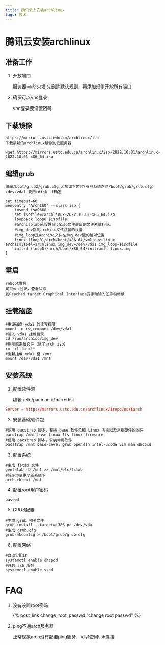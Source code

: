 ```yaml
---
title: 腾讯云上安装archlinux
tags: 技术
---
```


# 腾讯云安装archlinux

## 准备工作

1. 开放端口

	服务器==>防火墙
	先删除默认规则，再添加规则开放所有端口

2. 确保可以vnc登录

	vnc登录要设置密码

## 下载镜像

	https://mirrors.ustc.edu.cn/archlinux/iso
	下载最新的archlinux镜像到云服务器
```shell
wget https://mirrors.ustc.edu.cn/archlinux/iso/2022.10.01/archlinux-2022.10.01-x86_64.iso
```

## 编辑grub

	编辑/boot/grub2/grub.cfg,添加如下内容(有些系统路径/boot/grub/grub.cfg)
	/dev/vda1 要用fdisk -l确定
```config
set timeout=60
menuentry 'ArchISO' --class iso {
	insmod iso9660
	set isofile=/archlinux-2022.10.01-x86_64.iso
	loopback loop0 $isofile
	#archisolabel设置archiso文件驻留的文件系统标签。
	#img_dev指明archiso文件驻留的设备
	#img_loop是archiso文件在img_dev里的绝对位置
	linux (loop0)/arch/boot/x86_64/vmlinuz-linux archisolabel=archlinux img_dev=/dev/vda1 img_loop=$isofile
	initrd (loop0)/arch/boot/x86_64/initramfs-linux.img
}
```

## 重启
	reboot重启
	网页vnc登录，查看状态
	到Reached target Graphical Interface要手动输入任意键继续

## 挂载磁盘
```shell
#重设磁盘 vda1 的读写权限
mount -o rw,remount /dev/vda1
#进入 vda1 挂载目录
cd /run/archiso/img_dev
#删除原系统文件（除了arch.iso）
rm -rf [b-z]*
#重新挂载 vda1 至 /mnt
mount /dev/vda1 /mnt
```

## 安装系统
1. 配置软件源

	编辑 /etc/pacman.d/mirrorlist
```conf
Server = http://mirrors.ustc.edu.cn/archlinux/$repo/os/$arch
```

2. 安装基础软件包
```shell
#使用 pacstrap 脚本，安装 base 软件包和 Linux 内核以及常规硬件的固件
pacstrap /mnt base linux-lts linux-firmware
#使用 pacstrap 脚本，安装常用软件
pacstrap /mnt base-devel grub openssh intel-ucode vim man dhcpcd
```

3. 配置系统
```shell
#生成 fstab 文件
genfstab -U /mnt >> /mnt/etc/fstab
#将环境变更至新系统下
arch-chroot /mnt
```

4. 配置root用户密码
```shell
passwd
```

5. GRUB配置
```shell
#生成 grub 相关文件
grub-install --target=i386-pc /dev/vda
#生成 grub.cfg
grub-mkconfig > /boot/grub/grub.cfg
```

6. 配置网络
```shell
#自动分配IP
systemctl enable dhcpcd
#开启 ssh 服务
systemctl enable sshd
```

# FAQ
1. 没有设置root密码

	[//]: # "[change root passwd](change_root_passwd.md)"
	{% post_link change_root_passwd "change root passwd" %}

2. ping不通arch服务器

	正常现象arch没有配置ping服务，可以使用ssh连接